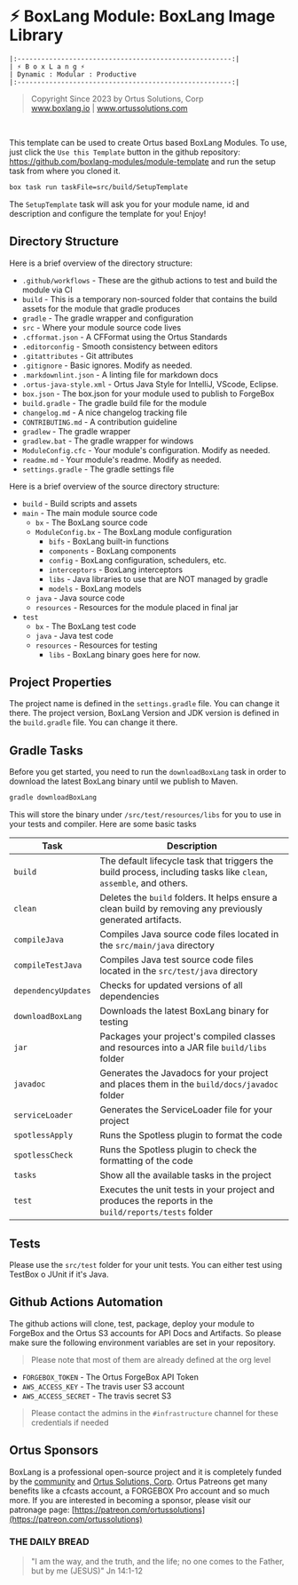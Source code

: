 # ⚡︎ BoxLang Module: BoxLang Image Library

```
|:------------------------------------------------------:|
| ⚡︎ B o x L a n g ⚡︎
| Dynamic : Modular : Productive
|:------------------------------------------------------:|
```

<blockquote>
	Copyright Since 2023 by Ortus Solutions, Corp
	<br>
	<a href="https://www.boxlang.io">www.boxlang.io</a> |
	<a href="https://www.ortussolutions.com">www.ortussolutions.com</a>
</blockquote>

<p>&nbsp;</p>

This template can be used to create Ortus based BoxLang Modules.  To use, just click the `Use this Template` button in the github repository: https://github.com/boxlang-modules/module-template and run the setup task from where you cloned it.

```bash
box task run taskFile=src/build/SetupTemplate
```

The `SetupTemplate` task will ask you for your module name, id and description and configure the template for you! Enjoy!

## Directory Structure

Here is a brief overview of the directory structure:

* `.github/workflows` - These are the github actions to test and build the module via CI
* `build` - This is a temporary non-sourced folder that contains the build assets for the module that gradle produces
* `gradle` - The gradle wrapper and configuration
* `src` - Where your module source code lives
* `.cfformat.json` - A CFFormat using the Ortus Standards
* `.editorconfig` - Smooth consistency between editors
* `.gitattributes` - Git attributes
* `.gitignore` - Basic ignores. Modify as needed.
* `.markdownlint.json` - A linting file for markdown docs
* `.ortus-java-style.xml` - Ortus Java Style for IntelliJ, VScode, Eclipse.
* `box.json` - The box.json for your module used to publish to ForgeBox
* `build.gradle` - The gradle build file for the module
* `changelog.md` - A nice changelog tracking file
* `CONTRIBUTING.md` - A contribution guideline
* `gradlew` - The gradle wrapper
* `gradlew.bat` - The gradle wrapper for windows
* `ModuleConfig.cfc` - Your module's configuration. Modify as needed.
* `readme.md` - Your module's readme. Modify as needed.
* `settings.gradle` - The gradle settings file

Here is a brief overview of the source directory structure:

* `build` - Build scripts and assets
* `main` - The main module source code
  * `bx` - The BoxLang source code
  * `ModuleConfig.bx` - The BoxLang module configuration
    * `bifs` - BoxLang built-in functions
    * `components` - BoxLang components
    * `config` - BoxLang configuration, schedulers, etc.
    * `interceptors` - BoxLang interceptors
    * `libs` - Java libraries to use that are NOT managed by gradle
    * `models` - BoxLang models
  * `java` - Java source code
  * `resources` - Resources for the module placed in final jar
* `test`
  * `bx` - The BoxLang test code
  * `java` - Java test code
  * `resources` - Resources for testing
    * `libs` - BoxLang binary goes here for now.

## Project Properties

The project name is defined in the `settings.gradle` file.  You can change it there.
The project version, BoxLang Version and JDK version is defined in the `build.gradle` file.  You can change it there.

## Gradle Tasks

Before you get started, you need to run the `downloadBoxLang` task in order to download the latest BoxLang binary until we publish to Maven.

```bash
gradle downloadBoxLang
```

This will store the binary under `/src/test/resources/libs` for you to use in your tests and compiler. Here are some basic tasks


| Task                | Description                                                                                                        	|
|---------------------|---------------------------------------------------------------------------------------------------------------------|
| `build`             | The default lifecycle task that triggers the build process, including tasks like `clean`, `assemble`, and others. 	|
| `clean`             | Deletes the `build` folders. It helps ensure a clean build by removing any previously generated artifacts.			|
| `compileJava`       | Compiles Java source code files located in the `src/main/java` directory											|
| `compileTestJava`   | Compiles Java test source code files located in the `src/test/java` directory										|
| `dependencyUpdates` | Checks for updated versions of all dependencies															 			|
| `downloadBoxLang`   | Downloads the latest BoxLang binary for testing																		|
| `jar`               | Packages your project's compiled classes and resources into a JAR file `build/libs` folder							|
| `javadoc`           | Generates the Javadocs for your project and places them in the `build/docs/javadoc` folder							|
| `serviceLoader`     | Generates the ServiceLoader file for your project																	|
| `spotlessApply`     | Runs the Spotless plugin to format the code																			|
| `spotlessCheck`     | Runs the Spotless plugin to check the formatting of the code														|
| `tasks`			  | Show all the available tasks in the project																			|
| `test`              | Executes the unit tests in your project and produces the reports in the `build/reports/tests` folder				|

## Tests

Please use the `src/test` folder for your unit tests.  You can either test using TestBox o JUnit if it's Java.

## Github Actions Automation

The github actions will clone, test, package, deploy your module to ForgeBox and the Ortus S3 accounts for API Docs and Artifacts.  So please make sure the following environment variables are set in your repository.

> Please note that most of them are already defined at the org level

* `FORGEBOX_TOKEN` - The Ortus ForgeBox API Token
* `AWS_ACCESS_KEY` - The travis user S3 account
* `AWS_ACCESS_SECRET` - The travis secret S3

> Please contact the admins in the `#infrastructure` channel for these credentials if needed


## Ortus Sponsors

BoxLang is a professional open-source project and it is completely funded by the [community](https://patreon.com/ortussolutions) and [Ortus Solutions, Corp](https://www.ortussolutions.com).  Ortus Patreons get many benefits like a cfcasts account, a FORGEBOX Pro account and so much more.  If you are interested in becoming a sponsor, please visit our patronage page: [https://patreon.com/ortussolutions](https://patreon.com/ortussolutions)

### THE DAILY BREAD

 > "I am the way, and the truth, and the life; no one comes to the Father, but by me (JESUS)" Jn 14:1-12
